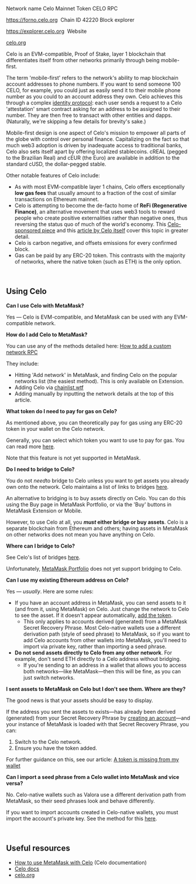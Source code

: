 
Network name
Celo Mainnet
Token
CELO
RPC

<https://forno.celo.org> 
Chain ID
42220
Block explorer

<https://explorer.celo.org> 
Website

[celo.org](https://celo.org/) 

Celo is an EVM-compatible, Proof of Stake, layer 1 blockchain that differentiates itself from other networks primarily through being mobile-first. 


The term 'mobile-first' refers to the network's ability to map blockchain account addresses to phone numbers. If you want to send someone 100 CELO, for example, you could just as easily send it to their mobile phone number as you could to an account address they own. Celo achieves this through a complex [identity protocol](https://docs.celo.org/protocol/identity): each user sends a request to a Celo 'attestation' smart contract asking for an address to be assigned to their number. They are then free to transact with other entities and dapps. (Naturally, we're skipping a few details for brevity's sake.)


Mobile-first design is one aspect of Celo's mission to empower all parts of the globe with control over personal finance. Capitalizing on the fact so that much web3 adoption is driven by inadequate access to traditional banks, Celo also sets itself apart by offering localized stablecoins. cREAL (pegged to the Brazilian Real) and cEUR (the Euro) are available in addition to the standard cUSD, the dollar-pegged stable. 


Other notable features of Celo include:


* As with most EVM-compatible layer 1 chains, Celo offers exceptionally **low gas fees** that usually amount to a fraction of the cost of similar transactions on Ethereum mainnet.
* Celo is attempting to become the de-facto home of **ReFi (Regenerative Finance)**, an alternative movement that uses web3 tools to reward people who create positive externalities rather than negative ones, thus reversing the status quo of much of the world's economy. This [Celo-sponsored piece](https://www.notboring.co/p/celo-building-a-regenerative-economy?s=r) and this [article by Celo itself](https://blog.celo.org/cryptocurrency-for-a-beautiful-planet-e47299dfb1c3) cover this topic in greater detail.
* Celo is carbon negative, and offsets emissions for every confirmed block.
* Gas can be paid by any ERC-20 token. This contrasts with the majority of networks, where the native token (such as ETH) is the only option.


 


**Using Celo**
--------------




**Can I use Celo with MetaMask?**

Yes — Celo is EVM-compatible, and MetaMask can be used with any EVM-compatible network.





**How do I add Celo to MetaMask?**

You can use any of the methods detailed here: [How to add a custom network RPC](https://support.metamask.io/hc/en-us/articles/360043227612)


They include:


* Hitting 'Add network' in MetaMask, and finding Celo on the popular networks list (the easiest method). This is only available on Extension.
* Adding Celo via [chainlist.wtf](https://support.metamask.io/hc/en-us/articles/360058992772)
* Adding manually by inputting the network details at the top of this article.





**What token do I need to pay for gas on Celo?**

As mentioned above, you can theoretically pay for gas using any ERC-20 token in your wallet on the Celo network. 


Generally, you can select which token you want to use to pay for gas. You can read more [here](https://docs.celo.org/protocol/transaction/erc20-transaction-fees).   


Note that this feature is not yet supported in MetaMask.





**Do I need to bridge to Celo?**

You do not *need*to bridge to Celo unless you want to get assets you already own onto the network. Celo maintains a list of links to bridges [here](https://docs.celo.org/protocol/bridge). 


An alternative to bridging is to buy assets directly on Celo. You can do this using the Buy page in MetaMask Portfolio, or via the 'Buy' buttons in MetaMask Extension or Mobile.


However, to use Celo at all, you ***must* either bridge or buy assets**. Celo is a separate blockchain from Ethereum and others; having assets in MetaMask on other networks does not mean you have anything on Celo. 





**Where can I bridge to Celo?**

See Celo's list of bridges [here](https://docs.celo.org/protocol/bridge). 


Unfortunately, [MetaMask Portfolio](https://portfolio.metamask.io/bridge) does not yet support bridging to Celo. 





**Can I use my existing Ethereum address on Celo?**

Yes — *usually*. Here are some rules:


* If you have an account address in MetaMask, you can send assets to it (and from it, using MetaMask) on Celo. Just change the network to Celo to see the asset. If it doesn't appear automatically, [add the token](https://support.metamask.io/hc/en-us/articles/360015489031).
	+ This only applies to accounts derived (generated) from a MetaMask Secret Recovery Phrase. Most Celo-native wallets use a different derivation path (style of seed phrase) to MetaMask, so if you want to add Celo accounts from other wallets into MetaMask, you'll need to import via private key, rather than importing a seed phrase.
* **Do not send assets directly to Celo from any other network**. For example, don't send ETH directly to a Celo address without bridging.
	+ If you're sending to an address in a wallet that allows you to access both networks—like MetaMask—then this will be fine, as you can just switch networks.





**I sent assets to MetaMask on Celo but I don't see them. Where are they?**

The good news is that your assets should be easy to display. 


If the address you sent the assets to exists—has already been derived (generated) from your Secret Recovery Phrase by [creating an account](https://support.metamask.io/hc/en-us/articles/360015289452)—and your instance of MetaMask is loaded with that Secret Recovery Phrase, you can:


1. Switch to the Celo network.
2. Ensure you have the token added.


For further guidance on this, see our article: [A token is missing from my wallet](https://support.metamask.io/hc/en-us/articles/360059232852)





**Can I import a seed phrase from a Celo wallet into MetaMask and vice versa?**

No. Celo-native wallets such as Valora use a different derivation path from MetaMask, so their seed phrases look and behave differently. 


If you want to import accounts created in Celo-native wallets, you must import the account's private key. See the method for this [here](https://support.metamask.io/hc/en-us/articles/360015489331). 





 


**Useful resources**
--------------------


* [How to use MetaMask with Celo](https://docs.celo.org/wallet/metamask/use) (Celo documentation)
* [Celo docs](https://docs.celo.org/general)
* [celo.org](https://celo.org/)
